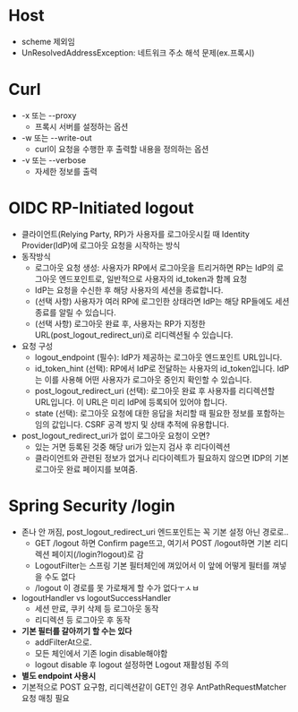 # Host
- scheme 제외임
- UnResolvedAddressException: 네트워크 주소 해석 문제(ex.프록시)


# Curl
- -x 또는 --proxy
  - 프록시 서버를 설정하는 옵션
- -w 또는 --write-out
  - curl이 요청을 수행한 후 출력할 내용을 정의하는 옵션
- -v 또는 --verbose
  - 자세한 정보를 출력 


# OIDC RP-Initiated logout
- 클라이언트(Relying Party, RP)가 사용자를 로그아웃시킬 때 Identity Provider(IdP)에 로그아웃 요청을 시작하는 방식
- 동작방식
  - 로그아웃 요청 생성: 사용자가 RP에서 로그아웃을 트리거하면 RP는 IdP의 로그아웃 엔드포인트로, 일반적으로 사용자의 id_token과 함께 요청
  - IdP는 요청을 수신한 후 해당 사용자의 세션을 종료합니다.
  - (선택 사항) 사용자가 여러 RP에 로그인한 상태라면 IdP는 해당 RP들에도 세션 종료를 알릴 수 있습니다.
  - (선택 사항) 로그아웃 완료 후, 사용자는 RP가 지정한 URL(post_logout_redirect_uri)로 리디렉션될 수 있습니다.
- 요청 구성
  - logout_endpoint (필수): IdP가 제공하는 로그아웃 엔드포인트 URL입니다.
  - id_token_hint (선택): RP에서 IdP로 전달하는 사용자의 id_token입니다. IdP는 이를 사용해 어떤 사용자가 로그아웃 중인지 확인할 수 있습니다.
  - post_logout_redirect_uri (선택): 로그아웃 완료 후 사용자를 리디렉션할 URL입니다. 이 URL은 미리 IdP에 등록되어 있어야 합니다.
  - state (선택): 로그아웃 요청에 대한 응답을 처리할 때 필요한 정보를 포함하는 임의 값입니다. CSRF 공격 방지 및 상태 추적에 유용합니다.
- post_logout_redirect_uri가 없이 로그아웃 요청이 오면?
  - 있는 거면 등록된 것중 해당 uri가 있는지 검사 후 리다이렉션
  - 클라이언트와 관련된 정보가 없거나 리다이렉트가 필요하지 않으면 IDP의 기본 로그아웃 완료 페이지를 보여줌. 



# Spring Security /login
- 존나 안 꺼짐, post_logout_redirect_uri 엔드포인트는 꼭 기본 설정 아닌 경로로..
  - GET /logout 하면 Confirm page뜨고, 여기서 POST /logout하면 기본 리디렉션 페이지(/login?logout)로 감
  - LogoutFilter는 스프링 기본 필터체인에 껴있어서 이 앞에 어떻게 필터를 껴넣을 수도 없다
  - /logout 이 경로를 못 가로채게 할 수가 없다ㅜㅅㅂ
- logoutHandler vs logoutSuccessHandler
  - 세션 만료, 쿠키 삭제 등 로그아웃 동작
  - 리디렉션 등 로그아웃 후 동작
- **기본 필터를 갈아끼기 할 수는 있다**
  - addFilterAt으로.
  - 모든 체인에서 기존 login disable해야함
  - logout disable 후 logout 설정하면 Logout 재활성됨 주의
- **별도 endpoint 사용시**
- 기본적으로 POST 요구함,  리디렉션같이 GET인 경우 AntPathRequestMatcher 요청 매칭 필요 
 
